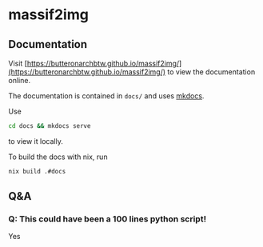 # massif2img

## Documentation

Visit [https://butteronarchbtw.github.io/massif2img/](https://butteronarchbtw.github.io/massif2img/) to view the documentation online.

The documentation is contained in `docs/` and uses [mkdocs](https://www.mkdocs.org/).

Use 
```sh
cd docs && mkdocs serve
```
to view it locally.

To build the docs with nix, run
```sh
nix build .#docs
```

## Q&A

### Q: This could have been a 100 lines python script!

Yes
